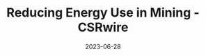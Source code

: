 ---
category:
- .nan
date: 2023-06-28
keyword_suggestion: ubuntu install docker
post_inspiration: https://www.csrwire.com/press_releases/777576-reducing-energy-use-mining
silot_terms: digital automation
title: Reducing Energy Use in Mining - CSRwire
---